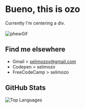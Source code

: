 # Bueno, this is ozo

Currently I'm centering a div.
<br><br>
![phewGif](./images/better-call-saul-phew.gif)

## Find me elsewhere

- Gmail > selimozov@gmail.com
- Codepen > selimozo
- FreeCodeCamp > selimozo

## GitHub Stats

![Top Languages](https://github-readme-stats.vercel.app/api/top-langs/?username=selimozo&layout=compact)


